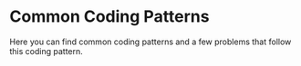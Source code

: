 # Common Coding Patterns

Here you can find common coding patterns and a few problems that follow this coding pattern.